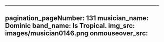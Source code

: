 ------
pagination_pageNumber: 131
musician_name: Dominic
band_name: Is Tropical.
img_src: images/musician0146.png
onmouseover_src: 
------
